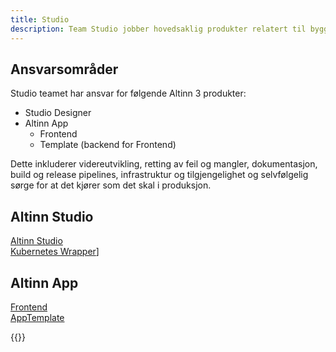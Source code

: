 ```yaml
---
title: Studio
description: Team Studio jobber hovedsaklig produkter relatert til bygging og utvikling av Altinn 3 applikasjoner.
---
```


## Ansvarsområder
Studio teamet har ansvar for følgende Altinn 3 produkter:
* Studio Designer
* Altinn App 
  * Frontend
  * Template (backend for Frontend)
  
Dette inkluderer videreutvikling, retting av feil og mangler, dokumentasjon, build og release pipelines, infrastruktur og tilgjengelighet og selvfølgelig sørge for at det kjører som det skal i produksjon.

## Altinn Studio
[Altinn Studio](https://github.com/Altinn/altinn-studio)\
[Kubernetes Wrapper](https://github.com/Altinn/app-kubernetes-wrapper)]
## Altinn App 
[Frontend](https://github.com/Altinn/app-frontend)\
[AppTemplate](https://github.com/Altinn/app-template-dotnet)

{{<children />}}

